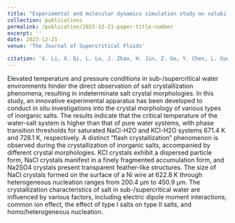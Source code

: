 ```yaml
---
title: "Experimental and molecular dynamics simulation study on solubility characteristics of chloride and sulfate salts in supercritical water"
collection: publications
permalink: /publication/2023-12-21-paper-title-number
excerpt: ''
date: 2023-12-21
venue: 'The Journal of Supercritical Fluids'

citation: 'X. Li, X. Qi, L. Lu, J. Zhao, H. Jin, Z. Ge, Y. Chen, L. Guo, Experimental and molecular dynamics simulation study on solubility characteristics of chloride and sulfate salts in supercritical water, J. Supercrit. Fluids, 205 (2024). '
---
```


Elevated temperature and pressure conditions in sub-/supercritical water environments hinder the direct observation of salt crystallization phenomena, resulting in indeterminate salt crystal morphologies. In this study, an innovative experimental apparatus has been developed to conduct in situ investigations into the crystal morphology of various types of inorganic salts. The results indicate that the critical temperature of the water-salt system is higher than that of pure water systems, with phase transition thresholds for saturated NaCl-H2O and KCl-H2O systems 671.4 K and 728.1 K, respectively. A distinct “flash crystallization” phenomenon is observed during the crystallization of inorganic salts, accompanied by different crystal morphologies. KCl crystals exhibit a dispersed particle form, NaCl crystals manifest in a finely fragmented accumulation form, and Na2SO4 crystals present transparent feather-like structures. The size of NaCl crystals formed on the surface of a Ni wire at 622.8 K through heterogeneous nucleation ranges from 200.4 μm to 450.9 μm. The crystallization characteristics of salt in sub-/supercritical water are influenced by various factors, including electric dipole moment interactions, common ion effect, the effect of type I salts on type II salts, and homo/heterogeneous nucleation.